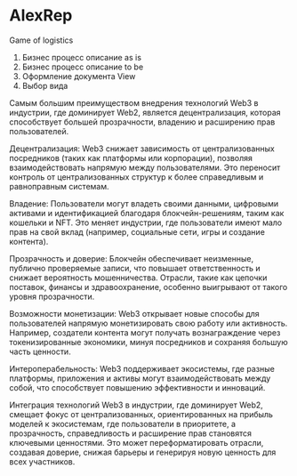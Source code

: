 # AlexRep
Game of logistics
1. Бизнес процесс описание as is
2. Бизнес процесс описание to be
3. Оформление документа View  
4. Выбор вида    
   
Самым большим преимуществом внедрения технологий Web3 в индустрии, где доминирует Web2, является децентрализация, которая способствует большей прозрачности, владению и расширению прав пользователей.

Децентрализация: Web3 снижает зависимость от централизованных посредников (таких как платформы или корпорации), позволяя взаимодействовать напрямую между пользователями. Это переносит контроль от централизованных структур к более справедливым и равноправным системам.

Владение: Пользователи могут владеть своими данными, цифровыми активами и идентификацией благодаря блокчейн-решениям, таким как кошельки и NFT. Это меняет индустрии, где пользователи имеют мало прав на свой вклад (например, социальные сети, игры и создание контента).

Прозрачность и доверие: Блокчейн обеспечивает неизменные, публично проверяемые записи, что повышает ответственность и снижает вероятность мошенничества. Отрасли, такие как цепочки поставок, финансы и здравоохранение, особенно выигрывают от такого уровня прозрачности.

Возможности монетизации: Web3 открывает новые способы для пользователей напрямую монетизировать свою работу или активность. Например, создатели контента могут получать вознаграждение через токенизированные экономики, минуя посредников и сохраняя большую часть ценности.

Интероперабельность: Web3 поддерживает экосистемы, где разные платформы, приложения и активы могут взаимодействовать между собой, что способствует повышению эффективности и инноваций.

Интеграция технологий Web3 в индустрии, где доминирует Web2, смещает фокус от централизованных, ориентированных на прибыль моделей к экосистемам, где пользователи в приоритете, а прозрачность, справедливость и расширение прав становятся ключевыми ценностями. Это может переформатировать отрасли, создавая доверие, снижая барьеры и генерируя новую ценность для всех участников.


